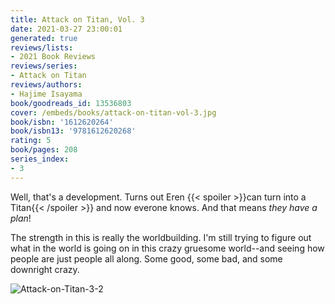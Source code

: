 ```yaml
---
title: Attack on Titan, Vol. 3
date: 2021-03-27 23:00:01
generated: true
reviews/lists:
- 2021 Book Reviews
reviews/series:
- Attack on Titan
reviews/authors:
- Hajime Isayama
book/goodreads_id: 13536803
cover: /embeds/books/attack-on-titan-vol-3.jpg
book/isbn: '1612620264'
book/isbn13: '9781612620268'
rating: 5
book/pages: 208
series_index:
- 3
---
```

Well, that's a development. Turns out Eren  {{< spoiler >}}can turn into a Titan{{< /spoiler >}}  and now everone knows. And that means *they have a plan*!  

The strength in this is really the worldbuilding. I'm still trying to figure out what in the world is going on in this crazy gruesome world--and seeing how people are just people all along. Some good, some bad, and some downright crazy.  

<!--more-->

![Attack-on-Titan-3-2](/embeds/books/attachments/attack-on-titan-3-2.png)